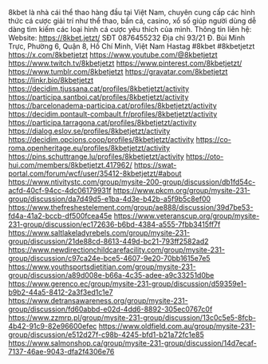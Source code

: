 8kbet là nhà cái thể thao hàng đầu tại Việt Nam, chuyên cung cấp các hình thức cá cược giải trí như thể thao, bắn cá, casino, xổ số giúp người dùng dễ dàng tìm kiếm các loại hình cá cược yêu thích của mình.
Thông tin liên hệ:
Website: https://8kbet.jetzt/
SĐT        0876455232
Địa chỉ        93/21 Đ. Bùi Minh Trực, Phường 6, Quận 8, Hồ Chí Minh, Việt Nam
Hastag        #8kbet #8kbetjetzt
https://x.com/8kbetjetzt
https://www.youtube.com/@8kbetjetzt
https://www.twitch.tv/8kbetjetzt
https://www.pinterest.com/8kbetjetzt/
https://www.tumblr.com/8kbetjetzt
https://gravatar.com/8kbetjetzt
https://linkr.bio/8kbetjetzt
https://decidim.tjussana.cat/profiles/8kbetjetzt/activity
https://participa.santboi.cat/profiles/8kbetjetzt/activity
https://barcelonadema-participa.cat/profiles/8kbetjetzt/activity
https://decidim.pontault-combault.fr/profiles/8kbetjetzt/activity
https://participa.tarragona.cat/profiles/8kbetjetzt/activity
https://dialog.eslov.se/profiles/8kbetjetzt/activity
https://decidim.opcions.coop/profiles/8kbetjetzt/activity
https://co-roma.openheritage.eu/profiles/8kbetjetzt/activity
https://pins.schuttrange.lu/profiles/8kbetjetzt/activity
https://oto-hui.com/members/8kbetjetzt.417962/
https://swat-portal.com/forum/wcf/user/35412-8kbetjetzt/#about
https://www.ntivitystc.com/group/mysite-200-group/discussion/db1fd54c-acfd-40cf-94cc-4dc06179931f
https://www.pkcm.org/group/mysite-231-group/discussion/da7d49d5-e1ba-4d3e-b42b-a5f9b5c8ef00
https://www.thefreshestelement.com/group/ae888/discussion/39d7be53-fd4a-41a2-bccb-df500fcea45e
https://www.veteranscup.org/group/mysite-231-group/discussion/ec172636-b6bd-4384-a555-7fbb3415ff7f
https://www.saltlakeladyrebels.com/group/mysite-231-group/discussion/21de88cd-8613-449d-bc21-793ff2582ad2
https://www.newdirectionchildcarefacility.com/group/mysite-231-group/discussion/c97ca24e-bce5-4607-9e20-70bb1615e7e5
https://www.youthsportsdietitian.com/group/mysite-231-group/discussion/a89d008e-b66a-4c35-adee-a9c33251d0be
https://www.gerenco.ec/group/mysite-231-group/discussion/d59359e1-b9b2-44a5-8412-2a3f3ed1c1e7
https://www.detransawareness.org/group/mysite-231-group/discussion/fd60abbd-e02d-4dd6-8892-305ec0767c0f
https://www.zzmrp.pl/group/mysite-231-group/discussion/13c0c5e5-8fcb-4b42-91c9-82e96600efec
https://www.oldfield.com.au/group/mysite-231-group/discussion/e512d27f-c98b-4245-bfd1-b21a72fc1e85
https://www.salmonshop.ca/group/mysite-231-group/discussion/14d7ecaf-7137-46ae-9043-dfa2f4306e76